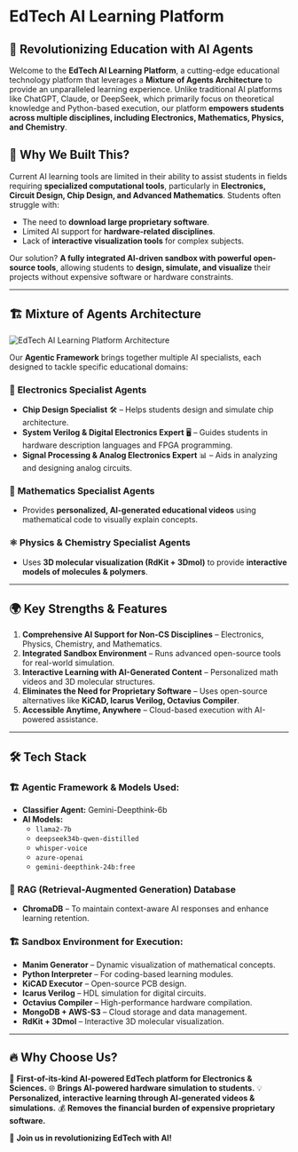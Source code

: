 # EdTech AI Learning Platform

## 🚀 Revolutionizing Education with AI Agents

Welcome to the **EdTech AI Learning Platform**, a cutting-edge educational technology platform that leverages a **Mixture of Agents Architecture** to provide an unparalleled learning experience. Unlike traditional AI platforms like ChatGPT, Claude, or DeepSeek, which primarily focus on theoretical knowledge and Python-based execution, our platform **empowers students across multiple disciplines, including Electronics, Mathematics, Physics, and Chemistry**.

## 🎯 Why We Built This?
Current AI learning tools are limited in their ability to assist students in fields requiring **specialized computational tools**, particularly in **Electronics, Circuit Design, Chip Design, and Advanced Mathematics**. Students often struggle with:
- The need to **download large proprietary software**.
- Limited AI support for **hardware-related disciplines**.
- Lack of **interactive visualization tools** for complex subjects.

Our solution? **A fully integrated AI-driven sandbox with powerful open-source tools**, allowing students to **design, simulate, and visualize** their projects without expensive software or hardware constraints.

---


## 🏗️ Mixture of Agents Architecture

![EdTech AI Learning Platform Architecture](https://github.com/luminosity/blob/main/architecture.png)

Our **Agentic Framework** brings together multiple AI specialists, each designed to tackle specific educational domains:

### 📡 **Electronics Specialist Agents**
- **Chip Design Specialist** 🛠️ – Helps students design and simulate chip architecture.
- **System Verilog & Digital Electronics Expert** 🖥️ – Guides students in hardware description languages and FPGA programming.
- **Signal Processing & Analog Electronics Expert** 📊 – Aids in analyzing and designing analog circuits.

### 📐 **Mathematics Specialist Agents**
- Provides **personalized, AI-generated educational videos** using mathematical code to visually explain concepts.

### ⚛ **Physics & Chemistry Specialist Agents**
- Uses **3D molecular visualization (RdKit + 3Dmol)** to provide **interactive models of molecules & polymers**.

---

## 🌍 **Key Strengths & Features**
1. **Comprehensive AI Support for Non-CS Disciplines** – Electronics, Physics, Chemistry, and Mathematics.
2. **Integrated Sandbox Environment** – Runs advanced open-source tools for real-world simulation.
3. **Interactive Learning with AI-Generated Content** – Personalized math videos and 3D molecular structures.
4. **Eliminates the Need for Proprietary Software** – Uses open-source alternatives like **KiCAD, Icarus Verilog, Octavius Compiler**.
5. **Accessible Anytime, Anywhere** – Cloud-based execution with AI-powered assistance.

---

## 🛠️ **Tech Stack**
### 🏗 **Agentic Framework & Models Used:**
- **Classifier Agent:** Gemini-Deepthink-6b
- **AI Models:**
  - `llama2-7b`
  - `deepseek34b-qwen-distilled`
  - `whisper-voice`
  - `azure-openai`
  - `gemini-deepthink-24b:free`

### 💾 **RAG (Retrieval-Augmented Generation) Database**
- **ChromaDB** – To maintain context-aware AI responses and enhance learning retention.

### 🏗 **Sandbox Environment for Execution:**
- **Manim Generator** – Dynamic visualization of mathematical concepts.
- **Python Interpreter** – For coding-based learning modules.
- **KiCAD Executor** – Open-source PCB design.
- **Icarus Verilog** – HDL simulation for digital circuits.
- **Octavius Compiler** – High-performance hardware compilation.
- **MongoDB + AWS-S3** – Cloud storage and data management.
- **RdKit + 3Dmol** – Interactive 3D molecular visualization.

---

## 🔥 **Why Choose Us?**
🚀 **First-of-its-kind AI-powered EdTech platform for Electronics & Sciences.**
🌐 **Brings AI-powered hardware simulation to students.**
💡 **Personalized, interactive learning through AI-generated videos & simulations.**
💰 **Removes the financial burden of expensive proprietary software.**

📢 **Join us in revolutionizing EdTech with AI!**

